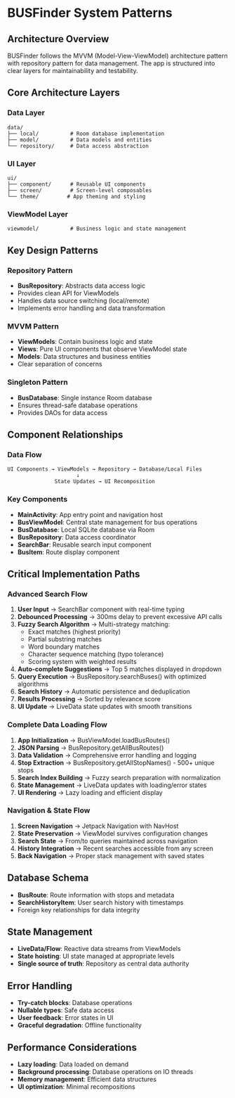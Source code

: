 # BUSFinder System Patterns

## Architecture Overview
BUSFinder follows the MVVM (Model-View-ViewModel) architecture pattern with repository pattern for data management. The app is structured into clear layers for maintainability and testability.

## Core Architecture Layers

### Data Layer
```
data/
├── local/          # Room database implementation
├── model/          # Data models and entities
└── repository/     # Data access abstraction
```

### UI Layer
```
ui/
├── component/      # Reusable UI components
├── screen/         # Screen-level composables
└── theme/         # App theming and styling
```

### ViewModel Layer
```
viewmodel/          # Business logic and state management
```

## Key Design Patterns

### Repository Pattern
- **BusRepository**: Abstracts data access logic
- Provides clean API for ViewModels
- Handles data source switching (local/remote)
- Implements error handling and data transformation

### MVVM Pattern
- **ViewModels**: Contain business logic and state
- **Views**: Pure UI components that observe ViewModel state
- **Models**: Data structures and business entities
- Clear separation of concerns

### Singleton Pattern
- **BusDatabase**: Single instance Room database
- Ensures thread-safe database operations
- Provides DAOs for data access

## Component Relationships

### Data Flow
```
UI Components → ViewModels → Repository → Database/Local Files
                      ↓
               State Updates → UI Recomposition
```

### Key Components
- **MainActivity**: App entry point and navigation host
- **BusViewModel**: Central state management for bus operations
- **BusDatabase**: Local SQLite database via Room
- **BusRepository**: Data access coordinator
- **SearchBar**: Reusable search input component
- **BusItem**: Route display component

## Critical Implementation Paths

### Advanced Search Flow
1. **User Input** → SearchBar component with real-time typing
2. **Debounced Processing** → 300ms delay to prevent excessive API calls
3. **Fuzzy Search Algorithm** → Multi-strategy matching:
   - Exact matches (highest priority)
   - Partial substring matches
   - Word boundary matches
   - Character sequence matching (typo tolerance)
   - Scoring system with weighted results
4. **Auto-complete Suggestions** → Top 5 matches displayed in dropdown
5. **Query Execution** → BusRepository.searchBuses() with optimized algorithms
6. **Search History** → Automatic persistence and deduplication
7. **Results Processing** → Sorted by relevance score
8. **UI Update** → LiveData state updates with smooth transitions

### Complete Data Loading Flow
1. **App Initialization** → BusViewModel.loadBusRoutes()
2. **JSON Parsing** → BusRepository.getAllBusRoutes()
3. **Data Validation** → Comprehensive error handling and logging
4. **Stop Extraction** → BusRepository.getAllStopNames() - 500+ unique stops
5. **Search Index Building** → Fuzzy search preparation with normalization
6. **State Management** → LiveData updates with loading/error states
7. **UI Rendering** → Lazy loading and efficient display

### Navigation & State Flow
1. **Screen Navigation** → Jetpack Navigation with NavHost
2. **State Preservation** → ViewModel survives configuration changes
3. **Search State** → From/to queries maintained across navigation
4. **History Integration** → Recent searches accessible from any screen
5. **Back Navigation** → Proper stack management with saved states

## Database Schema
- **BusRoute**: Route information with stops and metadata
- **SearchHistoryItem**: User search history with timestamps
- Foreign key relationships for data integrity

## State Management
- **LiveData/Flow**: Reactive data streams from ViewModels
- **State hoisting**: UI state managed at appropriate levels
- **Single source of truth**: Repository as central data authority

## Error Handling
- **Try-catch blocks**: Database operations
- **Nullable types**: Safe data access
- **User feedback**: Error states in UI
- **Graceful degradation**: Offline functionality

## Performance Considerations
- **Lazy loading**: Data loaded on demand
- **Background processing**: Database operations on IO threads
- **Memory management**: Efficient data structures
- **UI optimization**: Minimal recompositions
